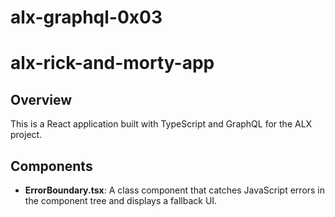 # alx-graphql-0x03
# alx-rick-and-morty-app

## Overview
This is a React application built with TypeScript and GraphQL for the ALX project.

## Components
- **ErrorBoundary.tsx**: A class component that catches JavaScript errors in the component tree and displays a fallback UI.
